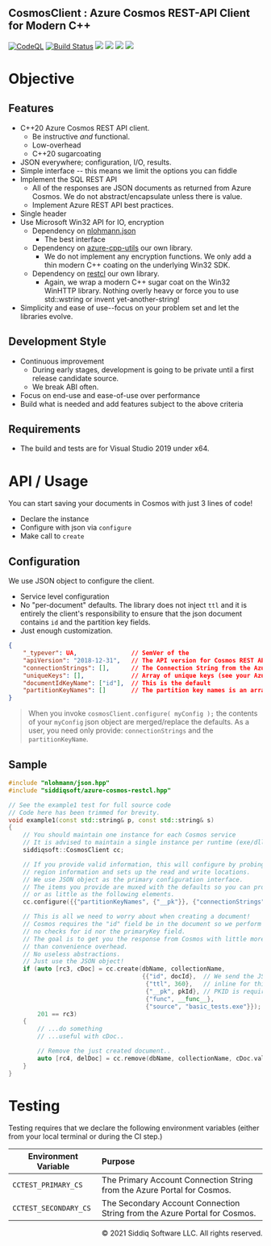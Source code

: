 CosmosClient : Azure Cosmos REST-API Client for Modern C++
-------------------------------------------
<!-- badges -->
[![CodeQL](https://github.com/SiddiqSoft/CosmosClient/actions/workflows/codeql-analysis.yml/badge.svg)](https://github.com/SiddiqSoft/CosmosClient/actions/workflows/codeql-analysis.yml)
[![Build Status](https://dev.azure.com/siddiqsoft/siddiqsoft/_apis/build/status/SiddiqSoft.CosmosClient?branchName=main)](https://dev.azure.com/siddiqsoft/siddiqsoft/_build/latest?definitionid=15&branchName=main)
![](https://img.shields.io/nuget/v/SiddiqSoft.CosmosClient)
![](https://img.shields.io/github/v/tag/SiddiqSoft/CosmosClient)
![](https://img.shields.io/azure-devops/tests/siddiqsoft/siddiqsoft/15)
![](https://img.shields.io/azure-devops/coverage/siddiqsoft/siddiqsoft/15)
<!-- end badges -->

# Objective

## Features
- C++20 Azure Cosmos REST API client.
  - Be instructive *and* functional.
  - Low-overhead
  - C++20 sugarcoating
- JSON everywhere; configuration, I/O, results.
- Simple interface -- this means we limit the options you can fiddle
- Implement the SQL REST API
  - All of the responses are JSON documents as returned from Azure Cosmos. We do not abstract/encapsulate unless there is value.
  - Implement Azure REST API best practices.
- Single header
- Use Microsoft Win32 API for IO, encryption
  - Dependency on [nlohmann.json](https://github.com/nlohmann/json)
    - The best interface
  - Dependency on [azure-cpp-utils](https://github.com/siddiqsoft/azure-cpp-utils) our own library.
    - We do not implement any encryption functions. We only add a thin modern C++ coating on the underlying Win32 SDK.
  - Dependency on [restcl](https://github.com/siddiqsoft/restcl) our own library.
    - Again, we wrap a modern C++ sugar coat on the Win32 WinHTTP library. Nothing overly heavy or force you to use std::wstring or invent yet-another-string!
- Simplicity and ease of use--focus on your problem set and let the libraries evolve.

## Development Style

- Continuous improvement
  - During early stages, development is going to be private until a first release candidate source.
  - We break ABI often.
- Focus on end-use and ease-of-use over performance
- Build what is needed and add features subject to the above criteria

## Requirements
- The build and tests are for Visual Studio 2019 under x64.

# API / Usage

You can start saving your documents in Cosmos with just 3 lines of code!
- Declare the instance
- Configure with json via `configure`
- Make call to `create`


## Configuration

We use JSON object to configure the client.
- Service level configuration
- No "per-document" defaults. The library does not inject `ttl` and it is entirely the client's responsibility to ensure that the json document contains `id` and the partition key fields.
- Just enough customization.

```json
{ 
    "_typever": UA,               // SemVer of the 
    "apiVersion": "2018-12-31",   // The API version for Cosmos REST API
    "connectionStrings": [],      // The Connection String from the Azure portal
    "uniqueKeys": [],             // Array of unique keys (see your Azure Cosmos configuration)
    "documentIdKeyName": ["id"],  // This is the default
    "partitionKeyNames": []       // The partition key names is an array of partition key names
}
```

> When you invoke `cosmosClient.configure( myConfig );` the contents of your `myConfig` json object are merged/replace the defaults. 
As a user, you need only provide: `connectionStrings` and the `partitionKeyName`.

## Sample

```cpp
#include "nlohmann/json.hpp"
#include "siddiqsoft/azure-cosmos-restcl.hpp"

// See the example1 test for full source code
// Code here has been trimmed for brevity.
void example1(const std::string& p, const std::string& s)
{
    // You should maintain one instance for each Cosmos service
    // It is advised to maintain a single instance per runtime (exe/dll/service)
    siddiqsoft::CosmosClient cc;

    // If you provide valid information, this will configure by probing Azure for
    // region information and sets up the read and write locations.
    // We use JSON object as the primary configuration interface.
    // The items you provide are muxed with the defaults so you can provide as much
    // or as little as the following elements.
    cc.configure({{"partitionKeyNames", {"__pk"}}, {"connectionStrings", {p, s}}});

    // This is all we need to worry about when creating a document!
    // Cosmos requires the "id" field be in the document so we perform
    // no checks for id nor the primaryKey field.
    // The goal is to get you the response from Cosmos with little more
    // than convenience overhead.
    // No useless abstractions.
    // Just use the JSON object!
    if (auto [rc3, cDoc] = cc.create(dbName, collectionName,
                                     {{"id", docId},  // We send the JSON document
                                      {"ttl", 360},   // inline for this example
                                      {"__pk", pkId}, // PKID is required
                                      {"func", __func__},
                                      {"source", "basic_tests.exe"}});
        201 == rc3)
    {
        // ...do something
        // ...useful with cDoc..

        // Remove the just created document..
        auto [rc4, delDoc] = cc.remove(dbName, collectionName, cDoc.value("id", docId), pkId);
    }
}
```

# Testing

Testing requires that we declare the following environment variables (either from your local terminal or during the CI step.)

Environment Variable      | Purpose
--------------------------|:----------------
`CCTEST_PRIMARY_CS`   | The Primary Account Connection String from the Azure Portal for Cosmos.
`CCTEST_SECONDARY_CS` | The Secondary Account Connection String from the Azure Portal for Cosmos.


<p align="right">
&copy; 2021 Siddiq Software LLC. All rights reserved.
</p>
